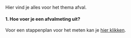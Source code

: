 Hier vind je alles voor het thema afval. 

#### 1. Hoe voer je een afvalmeting uit? 

Voor een stappenplan voor het meten kan je [hier klikken](https://github.com/GoodPlanetBelgium/text_GSDT/raw/main/stappenplannen/Aval%20meten%20op%20school%20NL%20uitleg%20%2B%20vb%20(2020nov)%20(2).pdf).
